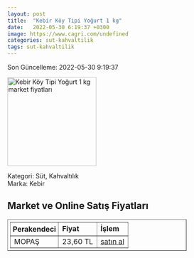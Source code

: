 ```yaml
---
layout: post
title:  "Kebir Köy Tipi Yoğurt 1 kg"
date:   2022-05-30 6:19:37 +0300
image: https://www.cagri.com/undefined
categories: sut-kahvaltilik
tags: sut-kahvaltilik
---
```


Son Güncelleme: 2022-05-30 9:19:37

<img src="https://www.cagri.com/undefined" width="200" alt="Kebir Köy Tipi Yoğurt 1 kg market fiyatları" />

Kategori: Süt, Kahvaltılık
<br />
Marka: Kebir

<h2>Market ve Online Satış Fiyatları</h2>

<table border="1" style="padding: 5px;width:80%;">
  <tr>
    <td style="padding: 5px;"><strong>Perakendeci</strong></td>
    <td><strong>Fiyat</strong></td>
    <td><strong>İşlem</strong></td>
  </tr>
  <tr>
              <td title="Mopaş">MOPAŞ</td>
              <td>23,60 TL</td>
              <td><a title="Mopaş" target="_blank" href="https://www.mopas.com.tr/kebir-yogurt-1-kg/p/319327">satın al</a></td>
            </tr>
</table>
